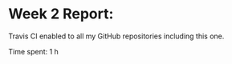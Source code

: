 # Week 2 Report:

Travis CI enabled to all my GitHub repositories including this one.

Time spent: 1 h